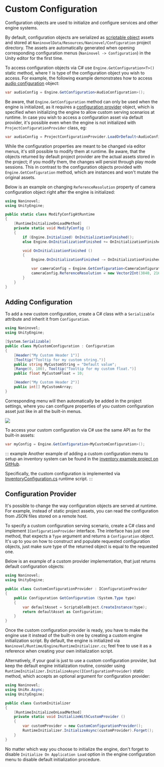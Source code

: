 ﻿# Custom Configuration

Configuration objects are used to initialize and configure services and other engine systems.

By default, configuration objects are serialized as [scriptable object](https://docs.unity3d.com/Manual/class-ScriptableObject.html) assets and stored at `NaninovelData/Resources/Naninovel/Configuration` project directory. The assets are automatically generated when opening  corresponding configuration menus (`Naninovel -> Configuration`) in the Unity editor for the first time.

To access configuration objects via C# use `Engine.GetConfiguration<T>()` static method, where `T` is type of the configuration object you wish to access. For example, the following example demonstrates how to access [audio configuration](/ru/guide/configuration.md#audio) object:

```csharp
var audioConfig = Engine.GetConfiguration<AudioConfiguration>();
```  

Be aware, that `Engine.GetConfiguration` method can only be used when the engine is initialized, as it requires a [configuration provider](/ru/guide/custom-configuration.md#configuration-provider) object, which is specified when initializing the engine to allow custom serving scenarios at runtime. In case you wish to access a configuration asset via default provider, it's possible even when the engine is not initialized with `ProjectConfigurationProvider` class, eg:

```csharp
var audioConfig = ProjectConfigurationProvider.LoadOrDefault<AudioConfiguration>();
``` 

While the configuration properties are meant to be changed via editor menus, it's still possible to modify them at runtime.  Be aware, that the objects returned by default project provider are the actual assets stored in the project; if you modify them, the changes will persist through play mode sessions. This in contrast to the configuration objects provided with `Engine.GetConfiguration` method, which are instances and won't mutate the original assets.

Below is an example on changing `ReferenceResolution` property of camera configuration object right after the engine is initialized:

```csharp
using Naninovel;
using UnityEngine;

public static class ModifyConfigAtRuntime
{
    [RuntimeInitializeOnLoadMethod]
    private static void ModifyConfig ()
    {
        if (Engine.Initialized) OnInitializationFinished();
        else Engine.OnInitializationFinished += OnInitializationFinished;

        void OnInitializationFinished ()
        {
            Engine.OnInitializationFinished -= OnInitializationFinished;

            var cameraConfig = Engine.GetConfiguration<CameraConfiguration>();
            cameraConfig.ReferenceResolution = new Vector2Int(3840, 2160);
        }
    }
}
```

## Adding Configuration

To add a new custom configuration, create a C# class with a `Serializable` attribute and inherit it from `Configuration`.

```csharp
using Naninovel;
using UnityEngine;

[System.Serializable]
public class MyCustomConfiguration : Configuration
{
    [Header("My Custom Header 1")]
    [Tooltip("Tooltip for my custom string.")]
    public string MyCustomString = "Default value";
    [Range(0, 100), Tooltip("Tooltip for my custom float.")]
    public float MyCustomFloat = 10;

    [Header("My Custom Header 2")]
    public int[] MyCustomArray;
}
```

Corresponding menu will then automatically be added in the project settings, where you can configure properties of you custom configuration asset just like in all the built-in menus.

![](https://i.gyazo.com/c1163bba83f5d2b6286b100e837bca40.png)

To access your custom configuration via C# use the same API as for the built-in assets:

```csharp
var myConfig = Engine.GetConfiguration<MyCustomConfiguration>();
```

::: example
Another example of adding a custom configuration menu to setup an inventory system can be found in the [inventory example project on GitHub](https://github.com/Elringus/NaninovelInventory).

Specifically, the custom configuration is implemented via [InventoryConfiguration.cs](https://github.com/Elringus/NaninovelInventory/blob/master/Assets/NaninovelInventory/Runtime/InventoryConfiguration.cs) runtime script.
:::

## Configuration Provider

It's possible to change the way configuration objects are served at runtime. For example, instead of static project assets, you can read the configuration from JSON files stored on a remote host. 

To specify a custom configuration serving scenario, create a C# class and implement `IConfigurationProvider` interface. The interface has just one method, that expects a `Type` argument and returns a `Configuration` object. It's up to you on how to construct and populate requested configuration objects, just make sure type of the returned object is equal to the requested one.

Below is an example of a custom provider implementation, that just returns default configuration objects:

```csharp
using Naninovel;
using UnityEngine;

public class CustomConfigurationProvider : IConfigurationProvider
{
    public Configuration GetConfiguration (System.Type type)
    {
        var defaultAsset = ScriptableObject.CreateInstance(type);
        return defaultAsset as Configuration;
    }
}
```

Once the custom configuration provider is ready, you have to make the engine use it instead of the built-in one by creating a custom engine initialization script. By default, the engine is initialized via `Naninovel/Runtime/Engine/RuntimeInitializer.cs`; feel free to use it as a reference when creating your own initialization script.

Alternatively, if your goal is just to use a custom configuration provider, but keep the default engine initialization routine, consider using `RuntimeInitializer.InitializeAsync(IConfigurationProvider)` static method, which accepts an optional argument for configuration provider:

```csharp
using Naninovel;
using UniRx.Async;
using UnityEngine;

public class CustomInitializer
{
    [RuntimeInitializeOnLoadMethod]
    private static void InitializeWithCustomProvider ()
    {
        var customProvider = new CustomConfigurationProvider();
        RuntimeInitializer.InitializeAsync(customProvider).Forget();
    }
}
```

No matter which way you choose to initialize the engine, don't forget to disable `Initialize On Application Load` option in the engine configuration menu to disable default initialization procedure.